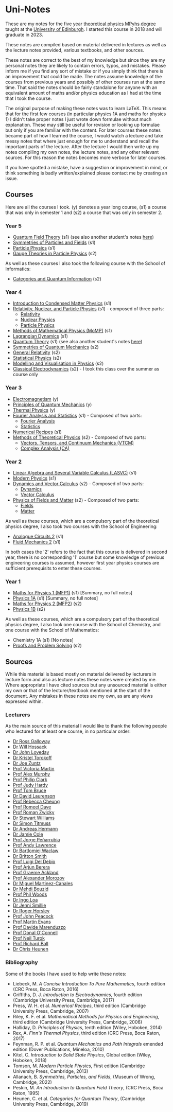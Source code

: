 # Uni-Notes
These are my notes for the five year [theoretical physics MPyhs degree](https://www.ph.ed.ac.uk/studying/undergraduate/our-degrees/degree-programmes/theoretical-physics) taught at the [University of Edinburgh](https://www.ed.ac.uk/).
I started this course in 2018 and will graduate in 2023.

These notes are compiled based on material delivered in lectures as well as the lecture notes provided, various textbooks, and other sources.

These notes are correct to the best of my knowledge but since they are my personal notes they are likely to contain errors, typos, and mistakes.
Please inform me if you find any sort of mistake or if you simply think that there is an improvement that could be made.
The notes assume knowledge of the courses from previous years and possibly of other courses run at the same time.
That said the notes should be fairly standalone for anyone with an equivalent amount of maths and/or physics education as I had at the time that I took the course.

The original purpose of making these notes was to learn LaTeX.
This means that for the first few courses (in particular physics 1A and maths for physics 1) I didn't take proper notes I just wrote down formulae without much explanation.
These may still be useful for revision or looking up formulae but only if you are familiar with the content.
For later courses these notes became part of how I learned the course, I would watch a lecture and take messy notes that where just enough for me to understand and recall the importamt parts of the lecture.
After the lecture I would then write up my notes compiling my own notes, the lecture notes, and any other relevant sources.
For this reason the notes becomes more verbose for later courses.

If you have spotted a mistake, have a suggestion or improvement in mind, or think something is badly written/explained please contact me by creating an issue.

## Courses
Here are all the courses I took.
(y) denotes a year long course, (s1) a course that was only in semester 1 and (s2) a course that was only in semester 2.

### Year 5
* [Quantum Field Theory](https://github.com/WilloughbySeago/Uni-Notes/tree/main/year-5/Quantum-Field-Theory) (s1) (see also another student's notes [here](https://github.com/mathias-driesse/Quantum-Field-Theory))
* [Symmetries of Particles and Fields](https://github.com/WilloughbySeago/Uni-Notes/tree/main/year-5/Symmetries-of-Particles-and-Fields) (s1)
* [Particle Physics](https://github.com/WilloughbySeago/Uni-Notes/tree/main/year-5/Particle-Physics) (s1)
* [Gauge Theories in Particle Physics](https://github.com/WilloughbySeago/Uni-Notes/tree/main/year-5/gauge-theories) (s2)

As well as these courses I also took the following course with the School of Informatics:
* [Categories and Quantum Information](https://github.com/WilloughbySeago/Uni-Notes/tree/main/year-5/categories) (s2)

### Year 4
* [Introduction to Condensed Matter Physics](https://github.com/WilloughbySeago/Uni-Notes/tree/main/year-4/Introduction-to-Condensed-Matter-Physics) (s1)
* [Relativity, Nuclear, and Particle Physics](https://github.com/WilloughbySeago/Uni-Notes/tree/main/year-4/Relativity-Nuclear-and-Particle-Physics) (s1) - composed of three parts:
    * [Relativity](https://github.com/WilloughbySeago/Uni-Notes/tree/main/year-4/Relativity-Nuclear-and-Particle-Physics/Relativity)
    * [Nuclear Physics](https://github.com/WilloughbySeago/Uni-Notes/tree/main/year-4/Relativity-Nuclear-and-Particle-Physics/Nuclear-Physics)
    * [Particle Physics](https://github.com/WilloughbySeago/Uni-Notes/tree/main/year-4/Relativity-Nuclear-and-Particle-Physics/Particle-Physics)
* [Methods of Mathematical Physics (MoMP)](https://github.com/WilloughbySeago/Uni-Notes/tree/main/year-4/Methods-of-Mathematical-Physics) (s1)
* [Lagrangian Dynamics](https://github.com/WilloughbySeago/Uni-Notes/tree/main/year-4/Lagrangian-Dynamics) (s1)
* [Quantum Theory](https://github.com/WilloughbySeago/Uni-Notes/tree/main/year-4/Quantum-Theory)  (s1) (see also another student's notes [here](https://github.com/penguinoneshaw/PHYS11019-quantum-theory))
* [Symmetries of Quantum Mechanics](https://github.com/WilloughbySeago/Uni-Notes/tree/main/year-4/Symmetries-of-Quantum-Mechanics) (s2)
* [General Relativity](https://github.com/WilloughbySeago/Uni-Notes/tree/main/year-4/General-Relativity) (s2)
* [Statistical Physics](https://github.com/WilloughbySeago/Uni-Notes/tree/main/year-4/Statistical-Physics) (s2)
* [Modelling and Visualisation in Physics](https://github.com/WilloughbySeago/Uni-Notes/tree/main/year-4/Modelling-and-Visualisation-in-Physics) (s2)
* [Classical Electrodynamics](https://github.com/WilloughbySeago/Uni-Notes/tree/main/year-4/Classical-Electrodynamics) (s2) - I took this class over the summer as course only

### Year 3
* [Electromagnetism](https://github.com/WilloughbySeago/Uni-Notes/tree/main/year-3/Electromagnetism) (y)
* [Principles of Quantum Mechanics](https://github.com/WilloughbySeago/Uni-Notes/tree/main/year-3/Principles-of-Quantum-Mechanics) (y)
* [Thermal Physics](https://github.com/WilloughbySeago/Uni-Notes/tree/main/year-3/Thermal-Physics) (y)
* [Fourier Analysis and Statistics](https://github.com/WilloughbySeago/Uni-Notes/tree/main/year-3/Fourier-Analysis-and-Statistics) (s1) - Composed of two parts:
    * [Fourier Analysis](https://github.com/WilloughbySeago/Uni-Notes/tree/main/year-3/Fourier-Analysis-and-Statistics/Fourier-Analysis)
    * [Statistics](https://github.com/WilloughbySeago/Uni-Notes/tree/main/year-3/Fourier-Analysis-and-Statistics/Statistics)
* [Numerical Recipes](https://github.com/WilloughbySeago/Uni-Notes/tree/main/year-3/Numerical-Recipes) (s1)
* [Methods of Theoretical Physics](https://github.com/WilloughbySeago/Uni-Notes/tree/main/year-3/Methods-of-Theoretical-Physics) (s2) - Composed of two parts:
    * [Vectors, Tensors, and Continuum Mechanics (VTCM)](https://github.com/WilloughbySeago/Uni-Notes/tree/main/year-3/Methods-of-Theoretical-Physics/Vectors-Tensors-and-Continuum-Mechanics)
    * [Complex Analysis (CA)](https://github.com/WilloughbySeago/Uni-Notes/tree/main/year-3/Methods-of-Theoretical-Physics/Complex-Analysis)


### Year 2
* [Linear Algebra and Several Variable Calculus (LASVC)](https://github.com/WilloughbySeago/Uni-Notes/tree/main/year-2/LASVC) (s1)
* [Modern Physics](https://github.com/WilloughbySeago/Uni-Notes/tree/main/year-2/Modern-Physics) (s1)
* [Dynamics and Vector Calculus](https://github.com/WilloughbySeago/Uni-Notes/tree/main/year-2/Dynamics-and-Vector-Calculus) (s2) - Composed of two parts:
    * [Dynamics](https://github.com/WilloughbySeago/Uni-Notes/tree/main/year-2/Dynamics-and-Vector-Calculus/Dynamics)
    * [Vector Calculus](https://github.com/WilloughbySeago/Uni-Notes/tree/main/year-2/Dynamics-and-Vector-Calculus/Vector-Calculus)
* [Physics of Fields and Matter](https://github.com/WilloughbySeago/Uni-Notes/tree/main/year-2/Physics-of-Fields-and-Matter) (s2) - Composed of two parts:
    * [Fields](https://github.com/WilloughbySeago/Uni-Notes/tree/main/year-2/Physics-of-Fields-and-Matter/Fields)
    * [Matter](https://github.com/WilloughbySeago/Uni-Notes/tree/main/year-2/Physics-of-Fields-and-Matter/Matter)

As well as these courses, which are a compulsory part of the theoretical physics degree, I also took two courses with the School of Engineering:
* [Analogue Circuits 2](https://github.com/WilloughbySeago/Uni-Notes/tree/main/year-2/Optional-Courses/Analogue-Circuits-2) (s1)
* [Fluid Mechanics 2](https://github.com/WilloughbySeago/Uni-Notes/tree/main/year-2/Optional-Courses/Fluid-Mechanics-2) (s1)

In both cases the '2' refers to the fact that this course is delivered in second year, there is no corresponding '1' course but some knowledge of previous engineering courses is assumed, however first year physics courses are sufficient prerequisits to enter these courses.

### Year 1
* [Maths for Physics 1 (MFP1)](https://github.com/WilloughbySeago/Uni-Notes/tree/main/year-1/MFP1) (s1) \[Summary, no full notes\]
* [Physics 1A](https://github.com/WilloughbySeago/Uni-Notes/tree/main/year-1/Physics-1A) (s1) \[Summary, no full notes\]
* [Maths for Physics 2 (MFP2)](https://github.com/WilloughbySeago/Uni-Notes/tree/main/year-1/MFP2) (s2)
* [Physics 1B](https://github.com/WilloughbySeago/Uni-Notes/tree/main/year-1/Physics-1B) (s2)

As well as these courses, which are a compulsory part of the theoretical physics degree, I also took one course with the School of Chemistry, and one course with the School of Mathematics:
* Chemistry 1A (s1) \[No notes\]
* [Proofs and Problem Solving](https://github.com/WilloughbySeago/Uni-Notes/tree/main/year-1/Optional-Courses/PPS) (s2)


## Sources
While this material is based mostly on material delivered by lecturers in lecture form and also as lecture notes these notes were created by me.
Where appropriate I have cited sources but any unsourced material is either my own or that of the lecturer/textbook mentioned at the start of the document.
Any mistakes in these notes are my own, as are any views expressed within.

### Lecturers
As the main source of this material I would like to thank the following people who lectured for at least one course, in no particular order:
* [Dr Ross Galloway](https://www.ph.ed.uk/people/ross-galloway)
* [Dr Will Hossack](https://www.ph.ed.uk/people/will-hossack)
* [Dr John Loveday](https://www.ph.ed.uk/people/john-loveday)
* [Dr Kristel Torokoff](https://www.ph.ed.uk/people/kristel-torokoff)
* [Dr Joe Zuntz](https://www.ph.ed.uk/people/joe-zuntz)
* [Prof Victoria Martin](https://www.ph.ed.uk/people/victoria-martin)
* [Prof Alex Murphy](https://www.ph.ed.uk/people/alex-murphy)
* [Prof Philip Clark](https://www.ph.ed.uk/people/philip-clark)
* [Prof Judy Hardy](https://www.ph.ed.uk/people/judy-hardy)
* [Prof Tom Bruce](https://www.eng.ed.ac.uk/about/people/prof-tom-bruce)
* [Dr David Laurenson](https://www.eng.ed.ac.uk/about/people/dr-david-laurenson)
* [Prof Rebecca Cheung](https://www.eng.ed.ac.uk/about/people/prof-rebecca-cheung)
* [Prof Romeel Dave](https://www.ph.ed.uk/people/romeel-dave)
* [Prof Roman Zwicky](https://www.ph.ed.uk/people/roman-zwicky)
* [Dr Stewart Williams](https://www.ph.ed.uk/people/stewart-williams)
* [Dr Simon Titmuss](https://www.ph.ed.uk/people/simon-titmuss)
* [Dr Andreas Hermann](https://www.ph.ed.uk/people/andreas-hermann)
* [Dr Jamie Cole](https://www.ph.ed.uk/people/jamie-cole)
* [Prof Jorge Peñarrubia](https://www.ph.ed.uk/people/jorge-penarrubia)
* [Prof Andy Lawrence](https://www.ph.ed.uk/people/andy-lawrence)
* [Dr Bartlomiej Waclaw](https://www.ph.ed.uk/people/bartlomiej-waclaw)
* [Dr Britton Smith](https://www.ph.ed.uk/people/britton=smith)
* [Prof Luigi Del Debio](https://www.ph.ed.uk/people/luigi-del-debio)
* [Prof Arjun Berera](https://www.ph.ed.uk/people/arjun-berera)
* [Prof Graeme Ackland](https://www.ph.ed.uk/people/graeme-ackland)
* [Prof Alexander Morozov](https://www.ph.ed.uk/people/ross-galloway)
* [Dr Miguel Martinez-Canales](https://www.ph.ed.ac.uk/people/miguel-martinez-canales)
* [Dr Mehdi Bouzid](https://mehdibouzid.com/)
* [Prof Phil Woods](https://www.ph.ed.ac.uk/people/phil-woods)
* [Dr Ingo Loa](https://www.ph.ed.ac.uk/people/ingo-loa)
* [Dr Jenni Smillie](https://www.ph.ed.ac.uk/people/jenni-smillie)
* [Dr Roger Horsley](https://www.ph.ed.ac.uk/people/roger-horsley)
* [Prof John Peacock](https://www.ph.ed.ac.uk/people/john-peacock)
* [Prof Martin Evans](https://www.ph.ed.ac.uk/people/martin-evans)
* [Prof Davide Marenduzzo](https://www.ph.ed.ac.uk/people/davide-marenduzzo)
* [Prof Donal O'Connell](https://www.ph.ed.ac.uk/people/donal-oconnell)
* [Prof Neil Turok](https://www.ph.ed.ac.uk/people/neil-turok)
* [Prof Richard Ball](https://www.ph.ed.ac.uk/people/richard-ball)
* [Dr Chris Heunen](https://www.inf.ed.ac.uk/people/staff/Chris_Heunen.html)

### Bibliography
Some of the books I have used to help write these notes:
* Liebeck, M. _A Concise Introduction To Pure Mathematics_, fourth edition (CRC Press, Boca Raton, 2016)
* Griffiths, D. J. _Introduction to Electrodynamics_, fourth edition (Cambridge University Press, Cambridge, 2017)
* Press, W. H. et al. _Numerical Recipes_, third edition (Cambridge University Press, Cambridge, 2007)
* Riley, K. F. et al. _Mathematical Methods for Physics and Engineering_, third edition (Cambridge University Press, Cambridge, 2006)
* Halliday, D. _Principles of Physics_, tenth edition (Wiley, Hoboken, 2014)
* Rex, A. _Finn's Thermal Physics_, third edition (CRC Press, Boca Raton, 2017)
* Feynman, R. P. et al. _Quantum Mechanics and Path Integrals_ emended edition (Dover Publications, Mineloa, 2010)
* Kitel, C. _Introduction to Solid State Physics_, Global edition (Wiley, Hoboken, 2018)
* Tomson, M. _Modern Particle Physics_, First edition (Cambridge University Press, Cambridge, 2013)
* Allanach, B. _Symmetries, Particles, and Fields_, (Museum of Wrong, Cambridge, 2022)
* Peskin, M. _An Introduction to Quantum Field Theory_, (CRC Press, Boca Raton, 1995)
* Heunen, C. et al. _Categories for Quantum Theory_, (Cambridge University Press, Cambridge, 2019)
